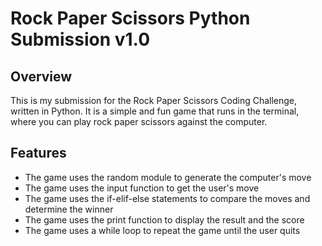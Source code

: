 # Rock Paper Scissors Python Submission v1.0

## Overview

This is my submission for the Rock Paper Scissors Coding Challenge, written in Python. It is a simple and fun game that runs in the terminal, where you can play rock paper scissors against the computer.

## Features

- The game uses the random module to generate the computer's move
- The game uses the input function to get the user's move
- The game uses the if-elif-else statements to compare the moves and determine the winner
- The game uses the print function to display the result and the score
- The game uses a while loop to repeat the game until the user quits
